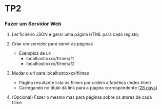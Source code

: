 # TP2

### Fazer um Servidor Web

1. Ler ficheiro JSON e gerar uma página HTML para cada registo;
2. Criar um servidor para servir as páginas
    * Exemplos de url: 
      * localhost:xxxx/filmes/f1
      * localhost:xxxx/filmes/f2

3. Mudar o url para localhost:xxxx/filmes
    * Página resultante lista os filmes por ordem alfabética (index.html)
    * Carregando no título dá link para a página correspondente (<a href="https://localhost:xxxx/filmes/f2">28 days</a>)

4. (Opcional)  Fazer o mesmo mas para páginas sobre os atores de cada filme